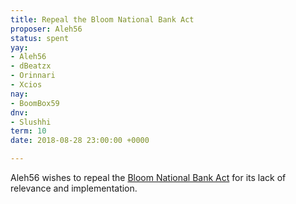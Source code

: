 ```yaml
---
title: Repeal the Bloom National Bank Act
proposer: Aleh56
status: spent
yay:
- Aleh56
- dBeatzx
- Orinnari
- Xcios
nay:
- BoomBox59
dnv:
- Slushhi
term: 10
date: 2018-08-28 23:00:00 +0000

---
```

Aleh56 wishes to repeal the [Bloom National Bank Act](./b039) for its lack of relevance and implementation.